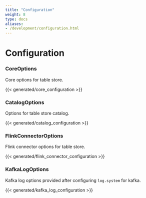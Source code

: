 ```yaml
---
title: "Configuration"
weight: 8
type: docs
aliases:
- /development/configuration.html
---
```

<!--
Licensed to the Apache Software Foundation (ASF) under one
or more contributor license agreements.  See the NOTICE file
distributed with this work for additional information
regarding copyright ownership.  The ASF licenses this file
to you under the Apache License, Version 2.0 (the
"License"); you may not use this file except in compliance
with the License.  You may obtain a copy of the License at

  http://www.apache.org/licenses/LICENSE-2.0

Unless required by applicable law or agreed to in writing,
software distributed under the License is distributed on an
"AS IS" BASIS, WITHOUT WARRANTIES OR CONDITIONS OF ANY
KIND, either express or implied.  See the License for the
specific language governing permissions and limitations
under the License.
-->

# Configuration

### CoreOptions

Core options for table store.

{{< generated/core_configuration >}}

### CatalogOptions

Options for table store catalog.

{{< generated/catalog_configuration >}}

### FlinkConnectorOptions

Flink connector options for table store.

{{< generated/flink_connector_configuration >}}

### KafkaLogOptions

Kafka log options provided after configuring `log.system` for kafka.

{{< generated/kafka_log_configuration >}}
